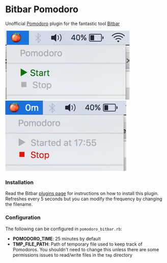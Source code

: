 # Bitbar Pomodoro
Unofficial [Pomodoro](https://en.wikipedia.org/wiki/Pomodoro_Technique) plugin
for the fantastic tool [Bitbar](https://github.com/matryer/bitbar)

![](/images/pic1.png)
![](/images/pic2.png)

### Installation
Read the Bitbar [plugins page](https://github.com/matryer/bitbar-plugins) for
instructions on how to install this plugin. Refreshes every 5 seconds but you
can modify the frequency by changing the filename.

### Configuration
The following can be configured in `pomodoro_bitbar.rb`:
- **POMODORO_TIME**: 25 minutes by default
- **TMP_FILE_PATH**: Path of temporary file used to keep track of Pomodoros. You
    shouldn't need to change this unless there are some permissions issues to
    read/write files in the `tmp` directory
